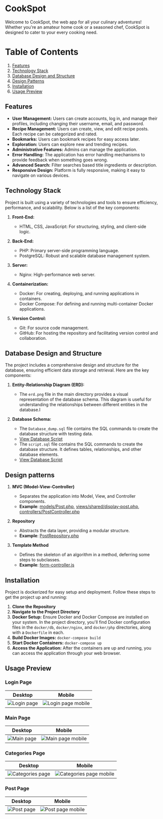 # CookSpot

Welcome to CookSpot, the web app for all your culinary adventures! Whether you're an amateur home cook or a seasoned chef, CookSpot is designed to cater to your every cooking need.

# Table of Contents

1. [Features](#features)
2. [Technology Stack](#technology-stack)
3. [Database Design and Structure](#database-design-and-structure)
4. [Design Patterns](#design-patterns)
5. [Installation](#installation)
6. [Usage Preview](#usage-preview)


## Features

- **User Management:** Users can create accounts, log in, and manage their profiles, including changing their username, email, and password.
- **Recipe Management:** Users can create, view, and edit recipe posts. Each recipe can be categorized and rated.
- **Bookmarks:** Users can bookmark recipes for easy access later.
- **Exploration:** Users can explore new and trending recipes.
- **Administrative Features:** Admins can manage the application.
- **Error Handling:** The application has error handling mechanisms to provide feedback when something goes wrong.
- **Advanced Search:** Filter searches based title ingredients or description.
- **Responsive Design:** Platform is fully responsive, making it easy to navigate on various devices.


## Technology Stack

Project is built using a variety of technologies and tools to ensure efficiency, performance, and scalability. Below is a list of the key components:

1. **Front-End:**
   - HTML, CSS, JavaScript: For structuring, styling, and client-side logic.

2. **Back-End:**
   - PHP: Primary server-side programming language.
   - PostgreSQL: Robust and scalable database management system.

3. **Server:**
   - Nginx: High-performance web server.

4. **Containerization:**
   - Docker: For creating, deploying, and running applications in containers.
   - Docker Compose: For defining and running multi-container Docker applications.

5. **Version Control:**
   - Git: For source code management.
   - GitHub: For hosting the repository and facilitating version control and collaboration.


## Database Design and Structure

The project includes a comprehensive design and structure for the database, ensuring efficient data storage and retrieval. Here are the key components:

1. **Entity-Relationship Diagram (ERD):**
   - The `erd.png` file in the main directory provides a visual representation of the database schema. This diagram is useful for understanding the relationships between different entities in the database.l

2. **Database Schema:**
   - The `Database_dump.sql` file contains the SQL commands to create the database structure with testing data.
   - [View Database Script](./Database_dump.sql)
   - The `script.sql` file contains the SQL commands to create the database structure. It defines tables, relationships, and other database elements.
   - [View Database Script](./script.sql)


## Design patterns

1. **MVC (Model-View-Controller)**
   - Separates the application into Model, View, and Controller components.
   - **Example**: [models/Post.php](.src/models/Post.php), [views/shared/display-post.php](./public/views/shared/display-post.php), [controllers/PostController.php](src/controllers/PostController.php)
2. **Repository**
   - Abstracts the data layer, providing a modular structure.
   - **Example**: [PostRepository.php](./src/repository/PostRepository.php)

6. **Template Method**
   - Defines the skeleton of an algorithm in a method, deferring some steps to subclasses.
   - **Example**: [form-controller.js](./public/js/search.js.#L32)
   

## Installation

Project is dockerized for easy setup and deployment. Follow these steps to get the project up and running:

1. **Clone the Repository**
2. **Navigate to the Project Directory**
3. **Docker Setup:**
Ensure Docker and Docker Compose are installed on your system. In the project directory, you'll find Docker configuration files in the `docker/db`, `docker/nginx`, and `docker/php` directories, along with a `Dockerfile` in each.
4. **Build Docker Images:**
`docker-compose build`
5. **Start Docker Containers:**
`docker-compose up`
6. **Access the Application:**
After the containers are up and running, you can access the application through your web browser.



## Usage Preview
### Login Page

Desktop | Mobile
:-------------------------:|:-------------------------:
![Login page](screenshots/login2.png)  |  ![Login page mobile](screenshots/login1.png)



### Main Page

Desktop | Mobile
:-------------------------:|:-------------------------:
![Main page](screenshots/mainpage2.png)  |  ![Main page mobile](screenshots/mainpage1.png)



### Categories Page

Desktop | Mobile
:-------------------------:|:-------------------------:
![Categories page](screenshots/categories2.png)  |  ![Categories page mobile](screenshots/categories1.png)




### Post Page

Desktop | Mobile
:-------------------------:|:-------------------------:
![Post page](screenshots/post-page2.png)  |  ![Post page mobile](screenshots/post-page1.png)




